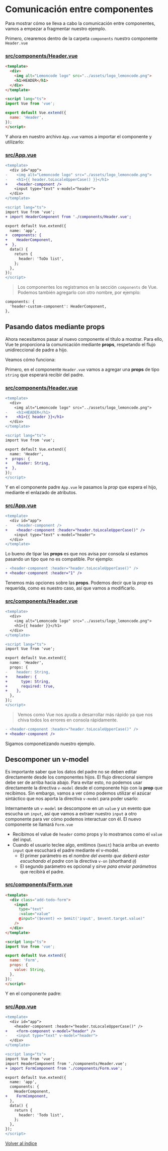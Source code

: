 # Comunicación entre componentes

Para mostrar cómo se lleva a cabo la comunicación entre componentes, vamos a empezar a fragmentar nuestro ejemplo.

Primero, crearemos dentro de la carpeta `components` nuestro componente `Header.vue`

### [src/components/Header.vue](./src/components/Header.vue)

```html
<template>
  <div>
    <img alt="Lemoncode logo" src="../assets/logo_lemoncode.png">
    <h1>HEADER</h1>
  </div>
</template>

<script lang="ts">
import Vue from 'vue';

export default Vue.extend({
  name: 'Header',
});
</script>

```

Y ahora en nuestro archivo `App.vue` vamos a importar el componente y utilizarlo:

### [src/App.vue](./src/App.vue)

```diff
<template>
  <div id="app">
-    <img alt="Lemoncode logo" src="./assets/logo_lemoncode.png">
-    <h1>{{ header.toLocaleUpperCase() }}</h1>
+    <header-component />
    <input type="text" v-model="header">
  </div>
</template>

<script lang="ts">
import Vue from 'vue';
+ import HeaderComponent from './components/Header.vue';

export default Vue.extend({
  name: 'app',
+  components: {
+    HeaderComponent,
+  },
  data() {
    return {
      header: 'ToDo list',
    };
  },
});
</script>
```

> Los componentes los registramos en la sección `components` de Vue. Podemos también agregarlo con otro nombre, por ejemplo:

```html
components: {
  'header-custom-component': HeaderComponent,
},
```

## Pasando datos mediante props

Ahora necesitamos pasar al nuevo componente el título a mostrar. Para ello, Vue te proporciona la comunicación mediante **props**, respetando el flujo unidireccional de padre a hijo.

Veamos cómo funciona:

Primero, en el componente `Header.vue` vamos a agregar una **props** de tipo `string` que esperará recibir del padre.

### [src/components/Header.vue](./src/components/Header.vue)

```diff
<template>
  <div>
    <img alt="Lemoncode logo" src="../assets/logo_lemoncode.png">
-    <h1>HEADER</h1>
+    <h1>{{ header }}</h1>
  </div>
</template>

<script lang="ts">
import Vue from 'vue';

export default Vue.extend({
  name: 'Header',
+  props: {
+    header: String,
+  },
});
</script>

```

Y en el componente padre `App.vue` le pasamos la *prop* que espera el hijo, mediante el enlazado de atributos.

### [src/App.vue](./src/App.vue)

```diff
<template>
  <div id="app">
-    <header-component />
+    <header-component :header="header.toLocaleUpperCase()" />
    <input type="text" v-model="header">
  </div>
</template>
```

Lo bueno de tipar las **props** es que nos avisa por consola si estamos pasando un tipo que no es compatible. Por ejemplo:

```diff
- <header-component :header="header.toLocaleUpperCase()" />
+ <header-component :header="1" />
```

Tenemos más opciones sobre las **props**. Podemos decir que la *prop* es requerida, como es nuestro caso, así que vamos a modificarlo.

### [src/components/Header.vue](./src/components/Header.vue)

```diff
<template>
  <div>
    <img alt="Lemoncode logo" src="../assets/logo_lemoncode.png">
    <h1>{{ header }}</h1>
  </div>
</template>

<script lang="ts">
import Vue from 'vue';

export default Vue.extend({
  name: 'Header',
  props: {
-    header: String,
+    header: {
+      type: String,
+      required: true,
+    },
  },
});
</script>

```

> Vemos como Vue nos ayuda a desarrollar más rápido ya que nos chiva todos los errores en consola rápidamente.

```diff
- <header-component :header="header.toLocaleUpperCase()" />
+ <header-component />
```

Sigamos componetizando nuestro ejemplo.

## Descomponer un v-model

Es importante saber que los datos del padre no se deben editar directamente desde los componentes hijos. El flujo direccional siempre debe ser de arriba hacia abajo. Para evitar esto, no podemos usar directamente la directiva `v-model` desde el componente hijo con la **prop** que recibimos. Sin embargo, vamos a ver cómo podemos utilizar el azúcar sintáctico que nos aporta la directiva `v-model` para poder usarlo:

<!-- Slide -->

Internamente un `v-model` se descompone en un `value` y un evento que escucha un `input`, así que vamos a extraer nuestro `input` a otro componente para ver cómo podemos interactuar con él. El nuevo componente se llamará `Form.vue`

- Recibimos el value de `header` como props y lo mostramos como el `value` del input.
- Cuando el usuario teclee algo, emitimos (`$emit`) hacia arriba un evento `input` que escuchará el padre mediante el v-model.
  - El primer parámetro es el *nombre del evento que deberá estar escuchando el padre* con la directiva `v-on` (shorthand `@`)
  - El segundo parámetro es opcional y *sirve para enviar parámetros* que recibirá el padre.

### [src/components/Form.vue](./src/components/Form.vue)

```html
<template>
  <div class="add-todo-form">
    <input
      type="text"
      :value="value"
      @input="($event) => $emit('input', $event.target.value)"
    />
  </div>
</template>

<script lang="ts">
import Vue from 'vue';

export default Vue.extend({
  name: 'Form',
  props: {
    value: String,
  },
});
</script>

```

Y en el componente padre:

### [src/App.vue](./src/App.vue)

```diff
<template>
  <div id="app">
    <header-component :header="header.toLocaleUpperCase()" />
+    <form-component v-model="header" />
-    <input type="text" v-model="header">
  </div>
</template>

<script lang="ts">
import Vue from 'vue';
import HeaderComponent from './components/Header.vue';
+ import FormComponent from './components/Form.vue';

export default Vue.extend({
  name: 'app',
  components: {
    HeaderComponent,
+    FormComponent,
  },
  data() {
    return {
      header: 'Todo list',
    };
  },
});
</script>
```

[Volver al índice](../README_ES.md/#agenda)
